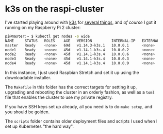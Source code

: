 # k3s on the raspi-cluster

I've started playing around with [k3s][k3s] for [several things][az], and _of course_ I got it running on my Raspberry Pi 2 cluster:

```bash
pi@master:~ $ kubectl get nodes -o wide
NAME     STATUS   ROLES    AGE   VERSION         INTERNAL-IP   EXTERNAL-IP   OS-IMAGE                         KERNEL-VERSION   CONTAINER-RUNTIME
master   Ready    <none>   69d   v1.14.3-k3s.1   10.0.0.1      <none>        Raspbian GNU/Linux 9 (stretch)   4.14.98-v7+      containerd://1.2.5+unknown
node1    Ready    <none>   45d   v1.14.1-k3s.4   10.0.0.2      <none>        Raspbian GNU/Linux 9 (stretch)   4.14.98-v7+      containerd://1.2.5+unknown
node2    Ready    <none>   45d   v1.14.1-k3s.4   10.0.0.6      <none>        Raspbian GNU/Linux 9 (stretch)   4.14.98-v7+      containerd://1.2.5+unknown
node3    Ready    <none>   45d   v1.14.1-k3s.4   10.0.0.3      <none>        Raspbian GNU/Linux 9 (stretch)   4.14.98-v7+      containerd://1.2.5+unknown
node4    Ready    <none>   45d   v1.14.1-k3s.4   10.0.0.9      <none>        Raspbian GNU/Linux 9 (stretch)   4.14.98-v7+      containerd://1.2.5+unknown
```

In this instance, I just used Raspbian Stretch and set it up using the downloadable installer.

The `Makefile` in this folder has the correct targets for setting it up, upgrading and rebooting the cluster in an orderly fashion, as well as a `toml` file that enables the cluster to use my private registry.

If you have SSH keys set up already, all you need is to do `make setup`, and you should be golden.

The `scripts` folder contains older deployment files and scripts I used when I set up Kubernetes "the hard way".

[k3s]: http://k3s.io
[az]: https://github.com/rcarmo/azure-k3s-cluster
